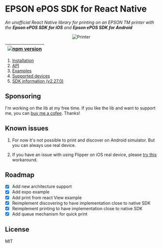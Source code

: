 # EPSON ePOS SDK for React Native

_An unofficial React Native library for printing on an EPSON TM printer with the <strong>Epson ePOS SDK for iOS</strong> and <strong>Epson ePOS SDK for Android</strong>_


<p align="center">
  <img src="./assets/printer.png"
     alt="Printer"
/>
</p>

|  [![npm version](https://badge.fury.io/js/react-native-esc-pos-printer.svg)](https://badge.fury.io/js/react-native-esc-pos-printer)  |
|---|

1. [Installation](./docs/INSTALLATION.md)
2. [API](./docs/API.md)
3. [Examples](./docs/QUICK_START.md)
4. [Supported devices](./docs/SUPPORTED_DEVICES.md)
5. [SDK information (v2.27.0)](./docs/SDK.md)

## Sponsoring
I'm working on the lib at my free time. If you like the lib and want to support me, you can [buy me a cofee](https://buymeacoffee.com/tr3v3r
). Thanks!


## Known issues

1. For now it's not possible to print and discover on Android simulator. But you can always use real device.

2. If you have an issue with using Flipper on iOS real device, please [try this](./docs/flipperWorkaround.md) workaround.

## Roadmap
- [x] Add new architecture support
- [x] Add expo example
- [x] Add print from react View example
- [x] Reimplement discovering to have implementation close to native SDK
- [x] Reimplement printing to have implementation close to native SDK
- [x] Add queue mechanism for quick print

## License

MIT
